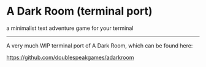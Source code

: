 # A Dark Room (terminal port)

a minimalist text adventure game for your terminal

---

A very much WIP terminal port of A Dark Room, which can be found here:

https://github.com/doublespeakgames/adarkroom
